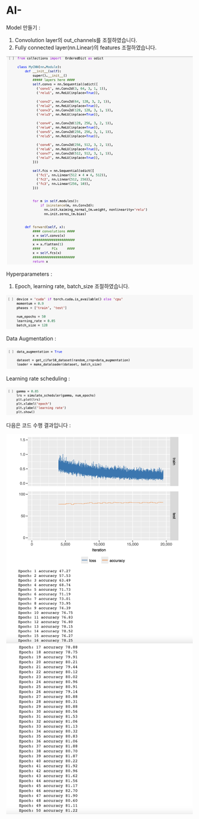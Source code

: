 # AI-

Model 만들기 : 
1. Convolution layer의 out_channels를 조절하였습니다.
2. Fully connected layer(nn.Linear)의 features 조절하였습니다.

![code_1](code_1.png)


Hyperparameters : 
1. Epoch, learning rate, batch_size 조절하였습니다.

![code_2](code_2.png)


Data Augmentation : 

![code_3](code_3.png)


Learning rate scheduling : 

![code_4](code_4.png)


다음은 코드 수행 결과입니다 :

![result_1](result_1.png)
![result_2](result_2.png)
